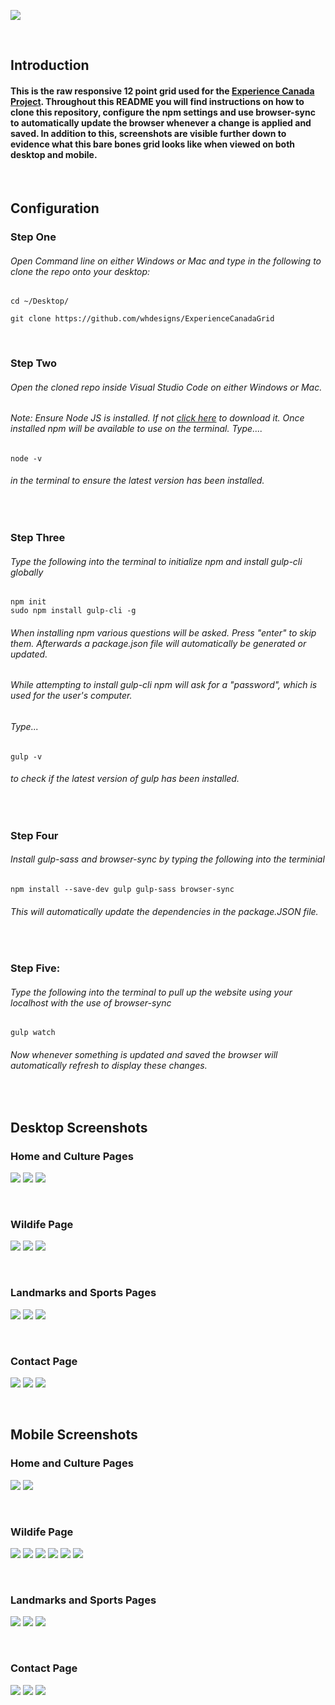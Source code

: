 ![](imgs/logo.png)

<br/>

## Introduction
#### This is the raw responsive 12 point grid used for the [Experience Canada Project](https://experiencecanada.web.app/). Throughout this README you will find instructions on how to clone this repository, configure the npm settings and use browser-sync to automatically update the browser whenever a change is applied and saved. In addition to this, screenshots are visible further down to evidence what this bare bones grid looks like when viewed on both desktop and mobile.

<br/>

## Configuration 

### Step One
###### Open Command line on either Windows or Mac and type in the following to clone the repo onto your desktop:

```
cd ~/Desktop/

git clone https://github.com/whdesigns/ExperienceCanadaGrid 
```
<br/>

### Step Two
###### Open the cloned repo inside Visual Studio Code on either Windows or Mac.

###### Note: Ensure Node JS is installed. If not [click here](https://nodejs.org/en/) to download it. Once installed npm will be available to use on the terminal. Type....
```
node -v
 ```
###### in the terminal to ensure the latest version has been installed. 

<br/>

### Step Three 
###### Type the following into the terminal to initialize npm and install gulp-cli globally
 ```
npm init
sudo npm install gulp-cli -g
 ```
###### When installing npm various questions will be asked. Press "enter" to skip them. Afterwards a package.json file will automatically be generated or updated.
###### While attempting to install gulp-cli npm will ask for a "password", which is used for the user's computer.
 
###### Type...

 ```
gulp -v
 ```
###### to check if the latest version of gulp has been installed.

  <br />

### Step Four
###### Install gulp-sass and browser-sync by typing the following into the terminial 

 ```
npm install --save-dev gulp gulp-sass browser-sync
 ```
###### This will automatically update the dependencies in the package.JSON file.
 
   <br />

### Step Five:
###### Type the following into the terminal to pull up the website using your localhost with the use of browser-sync

 ```
gulp watch
 ```
###### Now whenever something is updated and saved the browser will automatically refresh to display these changes. 

  <br /> 

## Desktop Screenshots

### Home and Culture Pages
![](imgs/homeCulture.png)
![](imgs/homeCulture1.png)
![](imgs/homeCulture2.png)

<br/>

### Wildife Page
![](imgs/wildlife.png)
![](imgs/wildlife1.png)
![](imgs/wildlife2.png)

<br/>

### Landmarks and Sports Pages
![](imgs/landmarksSports.png)
![](imgs/landmarksSports1.png)
![](imgs/landmarksSports2.png)

<br/>

### Contact Page
![](imgs/contact.png)
![](imgs/contact1.png)
![](imgs/contact2.png)

<br/>

## Mobile Screenshots

### Home and Culture Pages
![](imgs/homeMobile1.png)
![](imgs/homeMobile2.png)

<br/>

### Wildife Page
![](imgs/wildlifeMobile1.png)
![](imgs/wildlifeMobile2.png)
![](imgs/wildlifeMobile3.png)
![](imgs/wildlifeMobile4.png)
![](imgs/wildlifeMobile5.png)
![](imgs/wildlifeMobile6.png)

<br/>

### Landmarks and Sports Pages
![](imgs/landmarksMobile1.png)
![](imgs/landmarksMobile2.png)
![](imgs/landmarksMobile3.png)

<br/>

### Contact Page
![](imgs/contactMobile1.png)
![](imgs/contactMobile2.png)
![](imgs/contactMobile3.png)
